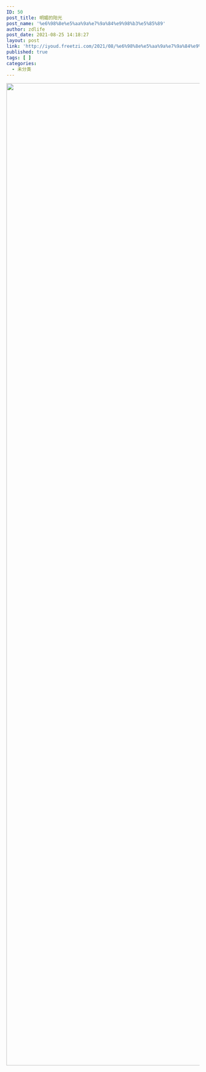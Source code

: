 ```yaml
---
ID: 50
post_title: 明媚的阳光
post_name: '%e6%98%8e%e5%aa%9a%e7%9a%84%e9%98%b3%e5%85%89'
author: zdlife
post_date: 2021-08-25 14:18:27
layout: post
link: 'http://iyoud.freetzi.com/2021/08/%e6%98%8e%e5%aa%9a%e7%9a%84%e9%98%b3%e5%85%89/'
published: true
tags: [ ]
categories:
  - 未分类
---
```

<img src="http://iyoud.freetzi.com/wp-content/uploads/2021/08/img_1291-scaled.jpg" class="size-full wp-image-49" width="1920" height="2560" />